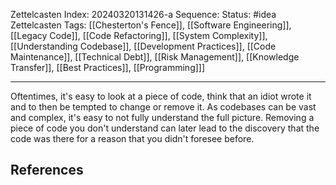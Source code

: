 Zettelcasten Index: 20240320131426-a
Sequence:
Status: #idea
Zettelcasten Tags: [[Chesterton's Fence]], [[Software Engineering]], [[Legacy Code]], [[Code Refactoring]], [[System Complexity]], [[Understanding Codebase]], [[Development Practices]], [[Code Maintenance]], [[Technical Debt]], [[Risk Management]], [[Knowledge Transfer]], [[Best Practices]], [[Programming]]]

---

Oftentimes, it's easy to look at a piece of code, think that an idiot wrote it and to then be tempted to change or remove it. As codebases can be vast and complex, it's easy to not fully understand the full picture. Removing a piece of code you don't understand can later lead to the discovery that the code was there for a reason that you didn't foresee before.
## References